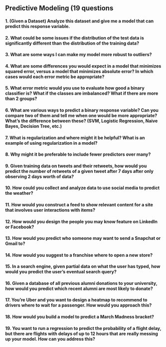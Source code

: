 ## Predictive Modeling (19 questions
  
#### 1. (Given a Dataset) Analyze this dataset and give me a model that can predict this response variable.
#### 2. What could be some issues if the distribution of the test data is significantly different than the distribution of the training data?
#### 3. What are some ways I can make my model more robust to outliers?
#### 4. What are some differences you would expect in a model that minimizes squared error, versus a model that minimizes absolute error? In which cases would each error metric be appropriate?
#### 5. What error metric would you use to evaluate how good a binary classifier is? What if the classes are imbalanced? What if there are more than 2 groups?
#### 6. What are various ways to predict a binary response variable? Can you compare two of them and tell me when one would be more appropriate? What’s the difference between these? (SVM, Logistic Regression, Naive Bayes, Decision Tree, etc.)
#### 7. What is regularization and where might it be helpful? What is an example of using regularization in a model?
#### 8. Why might it be preferable to include fewer predictors over many?
#### 9. Given training data on tweets and their retweets, how would you predict the number of retweets of a given tweet after 7 days after only observing 2 days worth of data?
#### 10. How could you collect and analyze data to use social media to predict the weather?
#### 11. How would you construct a feed to show relevant content for a site that involves user interactions with items?
#### 12. How would you design the people you may know feature on LinkedIn or Facebook?
#### 13. How would you predict who someone may want to send a Snapchat or Gmail to?
#### 14. How would you suggest to a franchise where to open a new store?
#### 15. In a search engine, given partial data on what the user has typed, how would you predict the user’s eventual search query?
#### 16. Given a database of all previous alumni donations to your university, how would you predict which recent alumni are most likely to donate?
#### 17. You’re Uber and you want to design a heatmap to recommend to drivers where to wait for a passenger. How would you approach this?
#### 18. How would you build a model to predict a March Madness bracket?
#### 19. You want to run a regression to predict the probability of a flight delay, but there are flights with delays of up to 12 hours that are really messing up your model. How can you address this?
